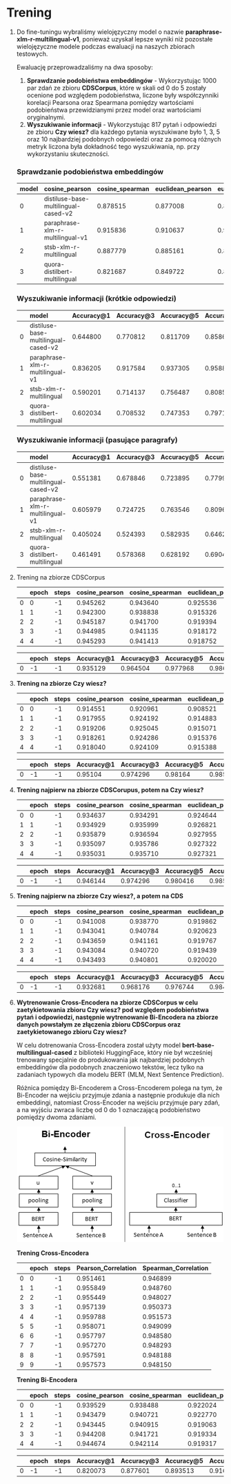 

# Trening

1. Do fine-tuningu wybraliśmy wielojęzyczny model o nazwie **paraphrase-xlm-r-multilingual-v1**, ponieważ uzyskał lepsze wyniki niż pozostałe wielojęzyczne modele podczas ewaluacji na naszych zbiorach testowych.

   Ewaluację przeprowadzaliśmy na dwa sposoby:

   1. **Sprawdzanie podobieństwa embeddingów** - Wykorzystując 1000 par zdań ze zbioru **CDSCorpus**, które w skali od 0 do 5 zostały ocenione pod względem podobieństwa, liczone były współczynniki korelacji Pearsona oraz Spearmana pomiędzy wartościami podobieństwa przewidzianymi przez model oraz wartościami oryginalnymi.
   2. **Wyszukiwanie informacji** - Wykorzystując 817 pytań i odpowiedzi ze zbioru **Czy wiesz?** dla każdego pytania wyszukiwane było 1, 3, 5 oraz 10 najbardziej podobnych odpowiedzi oraz za pomocą różnych metryk liczona była dokładność tego wyszukiwania, np. przy wykorzystaniu skuteczności.

   ### Sprawdzanie podobieństwa embeddingów

   | model | cosine_pearson                       | cosine_spearman | euclidean_pearson | euclidean_spearman | manhattan_pearson | manhattan_spearman | dot_pearson | dot_spearman |          |
   | ----- | ------------------------------------ | --------------- | ----------------- | ------------------ | ----------------- | ------------------ | ----------- | ------------ | -------- |
   | 0     | distiluse-base-multilingual-cased-v2 | 0.878515        | 0.877008          | 0.862547           | 0.876435          | 0.859509           | 0.873385    | 0.826851     | 0.829585 |
   | 1     | paraphrase-xlm-r-multilingual-v1     | 0.915836        | 0.910637          | 0.908304           | 0.907112          | 0.907047           | 0.905628    | 0.877705     | 0.865510 |
   | 2     | stsb-xlm-r-multilingual              | 0.887779        | 0.885161          | 0.875350           | 0.876960          | 0.874208           | 0.876437    | 0.838509     | 0.829004 |
   | 3     | quora-distilbert-multilingual        | 0.821687        | 0.849722          | 0.841780           | 0.842773          | 0.841113           | 0.842188    | 0.786613     | 0.785287 |

   ### Wyszukiwanie informacji (krótkie odpowiedzi)

   |      | model                                | Accuracy@1 | Accuracy@3 | Accuracy@5 | Accuracy@10 | Precision@1 | Recall@1 | Precision@3 | Recall@3 | Precision@5 | Recall@5 | Precision@10 | Recall@10 | MRR@10   | NDCG@10  | MAP@100  |
   | ---- | ------------------------------------ | ---------- | ---------- | ---------- | ----------- | ----------- | -------- | ----------- | -------- | ----------- | -------- | ------------ | --------- | -------- | -------- | -------- |
   | 0    | distiluse-base-multilingual-cased-v2 | 0.644800   | 0.770812   | 0.811709   | 0.858626    | 0.644800    | 0.644800 | 0.256937    | 0.770812 | 0.162342    | 0.811709 | 0.085863     | 0.858626  | 0.716071 | 0.750547 | 0.720487 |
   | 1    | paraphrase-xlm-r-multilingual-v1     | 0.836205   | 0.917584   | 0.937305   | 0.958896    | 0.836205    | 0.836205 | 0.305861    | 0.917584 | 0.187461    | 0.937305 | 0.095890     | 0.958896  | 0.880396 | 0.899635 | 0.881870 |
   | 2    | stsb-xlm-r-multilingual              | 0.590201   | 0.714137   | 0.756487   | 0.808595    | 0.590201    | 0.590201 | 0.238046    | 0.714137 | 0.151297    | 0.756487 | 0.080859     | 0.808595  | 0.662591 | 0.697816 | 0.667771 |
   | 3    | quora-distilbert-multilingual        | 0.602034   | 0.708532   | 0.747353   | 0.797177    | 0.602034    | 0.602034 | 0.236177    | 0.708532 | 0.149471    | 0.747353 | 0.079718     | 0.797177  | 0.665448 | 0.697121 | 0.670427 |

   ### Wyszukiwanie informacji (pasujące paragrafy)

   |      | model                                | Accuracy@1 | Accuracy@3 | Accuracy@5 | Accuracy@10 | Precision@1 | Recall@1 | Precision@3 | Recall@3 | Precision@5 | Recall@5 | Precision@10 | Recall@10 | MRR@10   | NDCG@10  | MAP@100  |
   | ---- | ------------------------------------ | ---------- | ---------- | ---------- | ----------- | ----------- | -------- | ----------- | -------- | ----------- | -------- | ------------ | --------- | -------- | -------- | -------- |
   | 0    | distiluse-base-multilingual-cased-v2 | 0.551381   | 0.678846   | 0.723895   | 0.779946    | 0.551381    | 0.551381 | 0.226282    | 0.678846 | 0.144779    | 0.723895 | 0.077995     | 0.779946  | 0.625284 | 0.662512 | 0.630700 |
   | 1    | paraphrase-xlm-r-multilingual-v1     | 0.605979   | 0.724725   | 0.763546   | 0.809633    | 0.605979    | 0.605979 | 0.241575    | 0.724725 | 0.152709    | 0.763546 | 0.080963     | 0.809633  | 0.674149 | 0.706916 | 0.678707 |
   | 2    | stsb-xlm-r-multilingual              | 0.405024   | 0.524393   | 0.582935   | 0.646253    | 0.405024    | 0.405024 | 0.174798    | 0.524393 | 0.116587    | 0.582935 | 0.064625     | 0.646253  | 0.479739 | 0.519575 | 0.487758 |
   | 3    | quora-distilbert-multilingual        | 0.461491   | 0.578368   | 0.628192   | 0.690471    | 0.461491    | 0.461491 | 0.192789    | 0.578368 | 0.125638    | 0.628192 | 0.069047     | 0.690471  | 0.533318 | 0.570937 | 0.540081 |

2. Trening na zbiorze CDSCorpus

   |      | epoch | steps | cosine_pearson | cosine_spearman | euclidean_pearson | euclidean_spearman | manhattan_pearson | manhattan_spearman | dot_pearson | dot_spearman |
   | ---- | ----- | ----- | -------------- | --------------- | ----------------- | ------------------ | ----------------- | ------------------ | ----------- | ------------ |
   | 0    | 0     | -1    | 0.945262       | 0.943640        | 0.925536          | 0.938948           | 0.924652          | 0.937446           | 0.932375    | 0.930739     |
   | 1    | 1     | -1    | 0.942300       | 0.938838        | 0.915326          | 0.932702           | 0.913458          | 0.930382           | 0.926201    | 0.925722     |
   | 2    | 2     | -1    | 0.945187       | 0.941700        | 0.919394          | 0.936077           | 0.917929          | 0.934123           | 0.932308    | 0.931346     |
   | 3    | 3     | -1    | 0.944985       | 0.941135        | 0.918172          | 0.935126           | 0.916880          | 0.933302           | 0.931915    | 0.930736     |
   | 4    | 4     | -1    | 0.945293       | 0.941413        | 0.918752          | 0.935038           | 0.917464          | 0.933323           | 0.932372    | 0.931269     |

   |      | epoch | steps | Accuracy@1 | Accuracy@3 | Accuracy@5 | Accuracy@10 | Precision@1 | Recall@1 | Precision@3 | Recall@3 | Precision@5 | Recall@5 | Precision@10 | Recall@10 | MRR@10  | NDCG@10  | MAP@100  |
   | ---- | ----- | ----- | ---------- | ---------- | ---------- | ----------- | ----------- | -------- | ----------- | -------- | ----------- | -------- | ------------ | --------- | ------- | -------- | -------- |
   | 0    | -1    | -1    | 0.935129   | 0.964504   | 0.977968   | 0.986536    | 0.935129    | 0.935129 | 0.321501    | 0.964504 | 0.195594    | 0.977968 | 0.098654     | 0.986536  | 0.95311 | 0.961268 | 0.953404 |

3. **Trening na zbiorze Czy wiesz?**

   |      | epoch | steps | cosine_pearson | cosine_spearman | euclidean_pearson | euclidean_spearman | manhattan_pearson | manhattan_spearman | dot_pearson | dot_spearman |
   | ---- | ----- | ----- | -------------- | --------------- | ----------------- | ------------------ | ----------------- | ------------------ | ----------- | ------------ |
   | 0    | 0     | -1    | 0.914551       | 0.920961        | 0.908521          | 0.920186           | 0.907404          | 0.918576           | 0.897446    | 0.900921     |
   | 1    | 1     | -1    | 0.917955       | 0.924192        | 0.914883          | 0.924385           | 0.913607          | 0.923270           | 0.896433    | 0.898905     |
   | 2    | 2     | -1    | 0.919206       | 0.925045        | 0.915071          | 0.925480           | 0.914059          | 0.924131           | 0.897722    | 0.900415     |
   | 3    | 3     | -1    | 0.918261       | 0.924286        | 0.915376          | 0.925457           | 0.914384          | 0.924303           | 0.893976    | 0.896490     |
   | 4    | 4     | -1    | 0.918040       | 0.924109        | 0.915388          | 0.925440           | 0.914428          | 0.924409           | 0.893350    | 0.895835     |

   |      | epoch | steps | Accuracy@1 | Accuracy@3 | Accuracy@5 | Accuracy@10 | Precision@1 | Recall@1 | Precision@3 | Recall@3 | Precision@5 | Recall@5 | Precision@10 | Recall@10 | MRR@10   | NDCG@10  | MAP@100  |
   | ---- | ----- | ----- | ---------- | ---------- | ---------- | ----------- | ----------- | -------- | ----------- | -------- | ----------- | -------- | ------------ | --------- | -------- | -------- | -------- |
   | 0    | -1    | -1    | 0.95104    | 0.974296   | 0.98164    | 0.985312    | 0.95104     | 0.95104  | 0.324765    | 0.974296 | 0.196328    | 0.98164  | 0.098531     | 0.985312  | 0.963547 | 0.968931 | 0.964054 |

4. **Trening najpierw na zbiorze CDSCorupus, potem na Czy wiesz?**

   |      | epoch | steps | cosine_pearson | cosine_spearman | euclidean_pearson | euclidean_spearman | manhattan_pearson | manhattan_spearman | dot_pearson | dot_spearman |
   | ---- | ----- | ----- | -------------- | --------------- | ----------------- | ------------------ | ----------------- | ------------------ | ----------- | ------------ |
   | 0    | 0     | -1    | 0.934637       | 0.934291        | 0.924644          | 0.935605           | 0.924642          | 0.934946           | 0.919902    | 0.918580     |
   | 1    | 1     | -1    | 0.934929       | 0.935999        | 0.926821          | 0.936227           | 0.927074          | 0.936264           | 0.919666    | 0.918646     |
   | 2    | 2     | -1    | 0.935879       | 0.936594        | 0.927955          | 0.937089           | 0.928309          | 0.936805           | 0.921432    | 0.919928     |
   | 3    | 3     | -1    | 0.935097       | 0.935786        | 0.927322          | 0.936316           | 0.927753          | 0.936106           | 0.920311    | 0.918692     |
   | 4    | 4     | -1    | 0.935031       | 0.935710        | 0.927321          | 0.936266           | 0.927759          | 0.936097           | 0.920194    | 0.918558     |

   |      | epoch | steps | Accuracy@1 | Accuracy@3 | Accuracy@5 | Accuracy@10 | Precision@1 | Recall@1 | Precision@3 | Recall@3 | Precision@5 | Recall@5 | Precision@10 | Recall@10 | MRR@10   | NDCG@10  | MAP@100  |
   | ---- | ----- | ----- | ---------- | ---------- | ---------- | ----------- | ----------- | -------- | ----------- | -------- | ----------- | -------- | ------------ | --------- | -------- | -------- | -------- |
   | 0    | -1    | -1    | 0.946144   | 0.974296   | 0.980416   | 0.985312    | 0.946144    | 0.946144 | 0.324765    | 0.974296 | 0.196083    | 0.980416 | 0.098531     | 0.985312  | 0.961201 | 0.967164 | 0.961576 |

5. **Trening najpierw na zbiorze Czy wiesz?, a potem na CDS**

   |      | epoch | steps | cosine_pearson | cosine_spearman | euclidean_pearson | euclidean_spearman | manhattan_pearson | manhattan_spearman | dot_pearson | dot_spearman |
   | ---- | ----- | ----- | -------------- | --------------- | ----------------- | ------------------ | ----------------- | ------------------ | ----------- | ------------ |
   | 0    | 0     | -1    | 0.941008       | 0.938770        | 0.919862          | 0.934821           | 0.918780          | 0.933031           | 0.924929    | 0.923331     |
   | 1    | 1     | -1    | 0.943041       | 0.940784        | 0.920623          | 0.937492           | 0.920431          | 0.936622           | 0.928853    | 0.927283     |
   | 2    | 2     | -1    | 0.943659       | 0.941161        | 0.919767          | 0.936890           | 0.918871          | 0.935027           | 0.930108    | 0.928762     |
   | 3    | 3     | -1    | 0.943084       | 0.940720        | 0.919439          | 0.936351           | 0.919036          | 0.935154           | 0.927629    | 0.926702     |
   | 4    | 4     | -1    | 0.943493       | 0.940801        | 0.920020          | 0.936554           | 0.919503          | 0.935140           | 0.928619    | 0.927225     |

   |      | epoch | steps | Accuracy@1 | Accuracy@3 | Accuracy@5 | Accuracy@10 | Precision@1 | Recall@1 | Precision@3 | Recall@3 | Precision@5 | Recall@5 | Precision@10 | Recall@10 | MRR@10   | NDCG@10  | MAP@100  |
   | ---- | ----- | ----- | ---------- | ---------- | ---------- | ----------- | ----------- | -------- | ----------- | -------- | ----------- | -------- | ------------ | --------- | -------- | -------- | -------- |
   | 0    | -1    | -1    | 0.932681   | 0.968176   | 0.976744   | 0.984088    | 0.932681    | 0.932681 | 0.322725    | 0.968176 | 0.195349    | 0.976744 | 0.098409     | 0.984088  | 0.952407 | 0.960227 | 0.952917 |

6. **Wytrenowanie Cross-Encodera na zbiorze CDSCorpus w celu zaetykietowania zbioru Czy wiesz? pod względem podobieństwa pytań i odpowiedzi, następnie wytrenowanie Bi-Encodera na zbiorze danych powstałym ze złączenia zbioru CDSCorpus oraz zaetykietowanego zbioru Czy wiesz?**

   W celu dotrenowania Cross-Encodera został użyty model **bert-base-multilingual-cased** z biblioteki HuggingFace, który nie był wcześniej trenowany specjalnie do produkowania jak najbardziej podobnych embeddingów dla podobnych znaczeniowo tekstów, lecz tylko na zadaniach typowych dla modelu BERT (MLM, Next Sentence Prediction).

   Różnica pomiędzy Bi-Encoderem a Cross-Encoderem polega na tym, że Bi-Encoder na wejściu przyjmuje zdania a następnie produkuje dla nich embeddingi, natomiast Cross-Encoder na wejściu przyjmuje pary zdań, a na wyjściu zwraca liczbę od 0 do 1 oznaczającą podobieństwo pomiędzy dwoma zdaniami.

   ![BiEncoder](https://raw.githubusercontent.com/UKPLab/sentence-transformers/master/docs/img/Bi_vs_Cross-Encoder.png)

   **Trening Cross-Encodera**

   |      | epoch | steps | Pearson_Correlation | Spearman_Correlation |
   | ---- | ----- | ----- | ------------------- | -------------------- |
   | 0    | 0     | -1    | 0.951461            | 0.946899             |
   | 1    | 1     | -1    | 0.955849            | 0.948760             |
   | 2    | 2     | -1    | 0.955449            | 0.948027             |
   | 3    | 3     | -1    | 0.957139            | 0.950373             |
   | 4    | 4     | -1    | 0.959788            | 0.951573             |
   | 5    | 5     | -1    | 0.958071            | 0.949099             |
   | 6    | 6     | -1    | 0.957797            | 0.948580             |
   | 7    | 7     | -1    | 0.957270            | 0.948293             |
   | 8    | 8     | -1    | 0.957591            | 0.948188             |
   | 9    | 9     | -1    | 0.957573            | 0.948150             |

   **Trening Bi-Encodera**

   |      | epoch | steps | cosine_pearson | cosine_spearman | euclidean_pearson | euclidean_spearman | manhattan_pearson | manhattan_spearman | dot_pearson | dot_spearman |
   | ---- | ----- | ----- | -------------- | --------------- | ----------------- | ------------------ | ----------------- | ------------------ | ----------- | ------------ |
   | 0    | 0     | -1    | 0.939529       | 0.938488        | 0.922024          | 0.932723           | 0.921453          | 0.931622           | 0.925220    | 0.924558     |
   | 1    | 1     | -1    | 0.943479       | 0.940721        | 0.922770          | 0.935424           | 0.921906          | 0.934204           | 0.925533    | 0.924305     |
   | 2    | 2     | -1    | 0.943445       | 0.940915        | 0.919063          | 0.933215           | 0.918023          | 0.931593           | 0.929880    | 0.928767     |
   | 3    | 3     | -1    | 0.944208       | 0.941721        | 0.919334          | 0.934654           | 0.918480          | 0.933238           | 0.929471    | 0.928849     |
   | 4    | 4     | -1    | 0.944674       | 0.942114        | 0.919317          | 0.934806           | 0.918335          | 0.933238           | 0.929866    | 0.929383     |

   |      | epoch | steps | Accuracy@1 | Accuracy@3 | Accuracy@5 | Accuracy@10 | Precision@1 | Recall@1 | Precision@3 | Recall@3 | Precision@5 | Recall@5 | Precision@10 | Recall@10 | MRR@10   | NDCG@10 | MAP@100  |
   | ---- | ----- | ----- | ---------- | ---------- | ---------- | ----------- | ----------- | -------- | ----------- | -------- | ----------- | -------- | ------------ | --------- | -------- | ------- | -------- |
   | 0    | -1    | -1    | 0.820073   | 0.877601   | 0.893513   | 0.916769    | 0.820073    | 0.820073 | 0.292534    | 0.877601 | 0.178703    | 0.893513 | 0.091677     | 0.916769  | 0.852552 | 0.86812 | 0.854271 |

